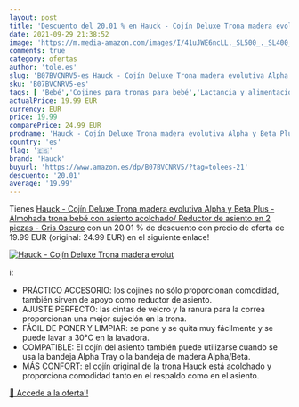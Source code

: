 ```yaml
---
layout: post
title: 'Descuento del 20.01 % en Hauck - Cojín Deluxe Trona madera evolut'
date: 2021-09-29 21:38:52
image: 'https://m.media-amazon.com/images/I/41uJWE6ncLL._SL500_._SL400_.jpg'
comments: true
category: ofertas
author: 'tole.es'
slug: 'B07BVCNRV5-es Hauck - Cojín Deluxe Trona madera evolutiva Alpha y Beta...'
sku: 'B07BVCNRV5-es'
tags: [ 'Bebé','Cojines para tronas para bebé','Lactancia y alimentación','Tronas y asientos','bebé','hauck','trona', ]
actualPrice: 19.99 EUR
currency: EUR
price: 19.99
comparePrice: 24.99 EUR
prodname: 'Hauck - Cojín Deluxe Trona madera evolutiva Alpha y Beta Plus - Almohada trona bebé con asiento acolchado/ Reductor de asiento en 2 piezas - Gris Oscuro'
country: 'es'
flag: '🇪🇸'
brand: 'Hauck'
buyurl: 'https://www.amazon.es/dp/B07BVCNRV5/?tag=tolees-21'
descuento: '20.01'
average: '19.99'
---
```


Tienes [Hauck - Cojín Deluxe Trona madera evolutiva Alpha y Beta Plus - Almohada trona bebé con asiento acolchado/ Reductor de asiento en 2 piezas - Gris Oscuro](https://www.amazon.es/dp/B07BVCNRV5/?tag=tolees-21) con un 20.01 % de descuento con precio de oferta de 19.99 EUR (original: 24.99 EUR) en el siguiente enlace!

[![Hauck - Cojín Deluxe Trona madera evolut](https://m.media-amazon.com/images/I/41uJWE6ncLL._SL500_._SL400_.jpg)](https://www.amazon.es/dp/B07BVCNRV5/?tag=tolees-21)

ℹ️:

- PRÁCTICO ACCESORIO: los cojines no sólo proporcionan comodidad, también sirven de apoyo como reductor de asiento.
- AJUSTE PERFECTO: las cintas de velcro y la ranura para la correa proporcionan una mejor sujeción en la trona.
- FÁCIL DE PONER Y LIMPIAR: se pone y se quita muy fácilmente y se puede lavar a 30°C en la lavadora.
- COMPATIBLE: El cojín del asiento también puede utilizarse cuando se usa la bandeja Alpha Tray o la bandeja de madera Alpha/Beta.
- MÁS CONFORT: el cojín original de la trona Hauck está acolchado y proporciona comodidad tanto en el respaldo como en el asiento.

[🛒 Accede a la oferta!!](https://www.amazon.es/dp/B07BVCNRV5/?tag=tolees-21)
